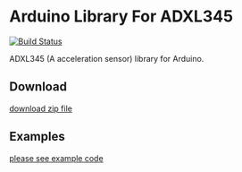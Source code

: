 # Arduino Library For ADXL345

[![Build Status](https://travis-ci.org/jakalada/Arduino-ADXL345.svg?branch=master)](https://travis-ci.org/jakalada/Arduino-ADXL345)

ADXL345 (A acceleration sensor) library for Arduino.

## Download

[download zip file](https://github.com/jakalada/Arduino-ADXL345/archive/master.zip)

## Examples

[please see example code](./examples/ReadRGB/ReadXYZ.ino)

